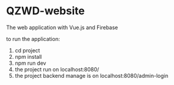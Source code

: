 # QZWD-website

The web application with Vue.js and Firebase

to run the application:
1. cd project
2. npm install
3. npm run dev
4. the project run on localhost:8080/
5. the project backend manage is on localhost:8080/admin-login
